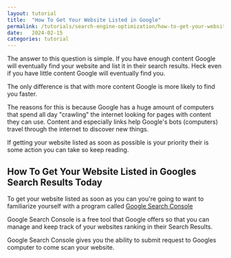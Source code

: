 ```yaml
---
layout: tutorial
title:  "How To Get Your Website Listed in Google"
permalink: /tutorials/search-engine-optimization/how-to-get-your-website-listed-in-google/
date:   2024-02-15
categories: tutorial
---
```


The answer to this question is simple. If you have enough content Google will eventually find your website and list it in their search results. Heck even if you have little content Google will eventually find you.

The only difference is that with more content Google is more likely to find you faster.

The reasons for this is because Google has a huge amount of computers that spend all day "crawling" the internet looking for pages with content they can use. Content and especially links help Google's bots (computers) travel through the internet to discover new things.  

If getting your website listed as soon as possible is your priority their is some action you can take so keep reading.

## How To Get Your Website Listed in Googles Search Results Today
To get your website listed as soon as you can you're going to want to familiarize yourself with a program called <a href="https://search.google.com/search-console/" target="_blank">Google Search Console</a>

Google Search Console is a free tool that Google offers so that you can manage and keep track of your websites ranking in their Search Results.

Google Search Console gives you the ability to submit request to Googles computer to come scan your website.  



